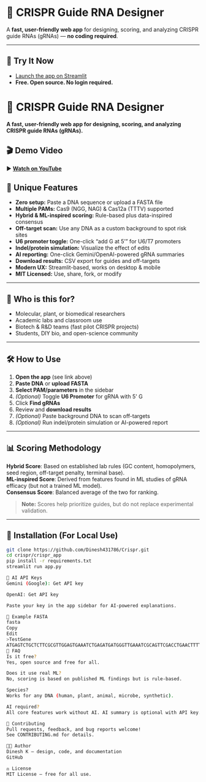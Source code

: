 # 🧬 CRISPR Guide RNA Designer

A **fast, user-friendly web app** for designing, scoring, and analyzing CRISPR guide RNAs (gRNAs) — **no coding required**.

---

## 🚀 Try It Now

- [Launch the app on Streamlit](https://crispr-voxelta.streamlit.app/)  
- **Free. Open source. No login required.**

# 🧬 CRISPR Guide RNA Designer

**A fast, user-friendly web app for designing, scoring, and analyzing CRISPR guide RNAs (gRNAs).**


## 🎬 Demo Video
  
▶️ **[Watch on YouTube](https://youtu.be/UJgdxXRIWns)**


## 🎯 Unique Features

- **Zero setup:** Paste a DNA sequence or upload a FASTA file
- **Multiple PAMs:** Cas9 (NGG, NAG) & Cas12a (TTTV) supported
- **Hybrid & ML-inspired scoring:** Rule-based plus data-inspired consensus
- **Off-target scan:** Use any DNA as a custom background to spot risk sites
- **U6 promoter toggle:** One-click “add G at 5’” for U6/T7 promoters
- **Indel/protein simulation:** Visualize the effect of edits
- **AI reporting:** One-click Gemini/OpenAI-powered gRNA summaries
- **Download results:** CSV export for guides and off-targets
- **Modern UX:** Streamlit-based, works on desktop & mobile
- **MIT Licensed:** Use, share, fork, or modify

---

## 👥 Who is this for?

- Molecular, plant, or biomedical researchers
- Academic labs and classroom use
- Biotech & R&D teams (fast pilot CRISPR projects)
- Students, DIY bio, and open-science community

---

## 🛠️ How to Use

1. **Open the app** (see link above)
2. **Paste DNA** or **upload FASTA**
3. **Select PAM/parameters** in the sidebar
4. *(Optional)* Toggle **U6 Promoter** for gRNA with 5' G
5. Click **Find gRNAs**
6. Review and **download results**
7. *(Optional)* Paste background DNA to scan off-targets
8. *(Optional)* Run indel/protein simulation or AI-powered report

---

## 📊 Scoring Methodology

**Hybrid Score**: Based on established lab rules (GC content, homopolymers, seed region, off-target penalty, terminal base).  
**ML-inspired Score**: Derived from features found in ML studies of gRNA efficacy (but not a trained ML model).  
**Consensus Score**: Balanced average of the two for ranking.

> **Note:** Scores help prioritize guides, but do not replace experimental validation.

---

## 📝 Installation (For Local Use)

```bash
git clone https://github.com/Dinesh431786/Crispr.git
cd crispr/crispr_app
pip install -r requirements.txt
streamlit run app.py

🔑 AI API Keys
Gemini (Google): Get API key

OpenAI: Get API key

Paste your key in the app sidebar for AI-powered explanations.

🧪 Example FASTA
fasta
Copy
Edit
>TestGene
ATGAGTCTGCTCTTCGCGTTGGAGTGAAATCTGAGATGATGGGTTGAAATCGCAGTTCGACCTGAACTTTTATCTGCTCTTCGCGTTGAGCGGACCGTGGGAAGTTTCGCGTTGATCAGTTCTTCTGCTCTTCGCGTTTAAGCCTTGCGTTGTTTATCTGCTCTTCGCGTTTATCAGCCTGGGCGTTGATCTTTTATCTGCTCTTCGCGTTAACGGAAGCCGG
🙋 FAQ
Is it free?
Yes, open source and free for all.

Does it use real ML?
No, scoring is based on published ML findings but is rule-based.

Species?
Works for any DNA (human, plant, animal, microbe, synthetic).

AI required?
All core features work without AI. AI summary is optional with API key.

🤝 Contributing
Pull requests, feedback, and bug reports welcome!
See CONTRIBUTING.md for details.

👨‍🔬 Author
Dinesh K — design, code, and documentation
GitHub

⚖️ License
MIT License — free for all use.

